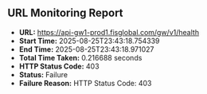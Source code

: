 ## URL Monitoring Report

- **URL:** https://api-gw1-prod1.fisglobal.com/gw/v1/health
- **Start Time:** 2025-08-25T23:43:18.754339
- **End Time:** 2025-08-25T23:43:18.971027
- **Total Time Taken:** 0.216688 seconds
- **HTTP Status Code:** 403
- **Status:** Failure
- **Failure Reason:** HTTP Status Code: 403
